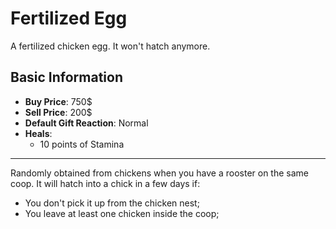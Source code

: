 # Fertilized Egg

A fertilized chicken egg. It won't hatch anymore.

## Basic Information

- **Buy Price**: 750$
- **Sell Price**: 200$
- **Default Gift Reaction**: Normal
- **Heals**:
  - 10 points of Stamina
  
---
Randomly obtained from chickens when you have a rooster on the same coop.
It will hatch into a chick in a few days if:
 - You don't pick it up from the chicken nest;
 - You leave at least one chicken inside the coop;

